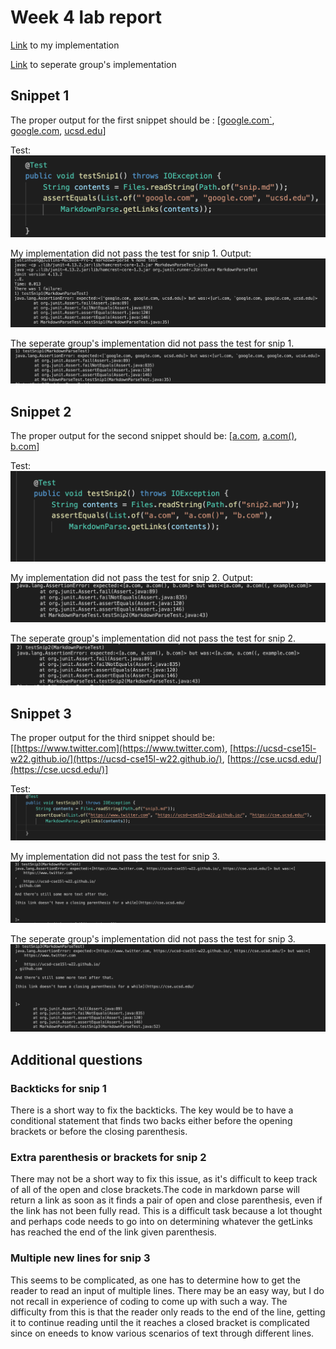 # Week 4 lab report

[Link](https://github.com/jnhuang02/markdown-parse) to my implementation

[Link](https://github.com/mramada22/markdown-parse
) to seperate group's implementation

## Snippet 1
The proper output for the first snippet should be : [[google.com`](google.com), [google.com](google.com), [ucsd.edu](ucsd.edu)]

Test:
![snip 1 test](testsnip1.png)

My implementation did not pass the test for snip 1.
Output:
![Output snippet 1](myimpsnip1.png)

The seperate group's implementation did not pass the test for snip 1.
![Other group snippet 1](testimp1.png)

## Snippet 2
The proper output for the second snippet should be: [[a.com](a.com), [a.com()](a.com()[), [b.com](b.com)]

Test:
![snip 2 test](testsnip2.png)

My implementation did not pass the test for snip 2.
Output:
![Output snippet 2](myimpsnip2.png)

The seperate group's implementation did not pass the test for snip 2.
![Other group snippet 2](testimp2.png)



## Snippet 3
The proper output for the third snippet should be: [[https://www.twitter.com](https://www.twitter.com), [https://ucsd-cse15l-w22.github.io/](https://ucsd-cse15l-w22.github.io/), [https://cse.ucsd.edu/](https://cse.ucsd.edu/)]

Test:
![snip 3 test](testsnip3.png)

My implementation did not pass the test for snip 3.
![snip 3 test](myimpsnip3.png)

The seperate group's implementation did not pass the test for snip 3.
![Other group snippet 3](testimp3.png)



## Additional questions

### Backticks for snip 1
There is a short way to fix the backticks. The key would be to have a conditional statement that finds two backs either before the opening brackets or before the closing parenthesis.

### Extra parenthesis or brackets for snip 2
There may not be a short way to fix this issue, as it's difficult to keep track of all of the open and close brackets.The code in markdown parse will return a link as soon as it finds a pair of open and close parenthesis, even if the link has not been fully read. This is a difficult task because a lot thought and perhaps code needs to go into on determining whatever the getLinks has reached the end of the link given parenthesis.

### Multiple new lines for snip 3
This seems to be complicated, as one has to determine how to get the reader to read an input of multiple lines. There may be an easy way, but I do not recall in experience of coding to come up with such a way. The difficulty from this is that the reader only reads to the end of the line, getting it to continue reading until the it reaches a closed bracket is complicated since on eneeds to know various scenarios of text through different lines.